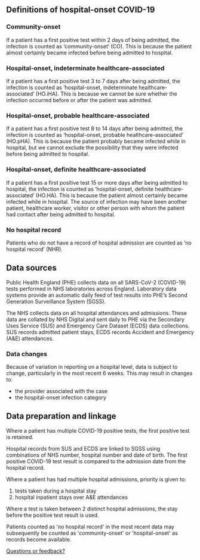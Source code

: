 ## Definitions of hospital-onset COVID-19

### Community-onset

If a patient has a first positive test within 2 days of being admitted, the infection is counted as ‘community-onset’ (CO). This is because the patient almost certainly became infected before being admitted to hospital.

### Hospital-onset, indeterminate healthcare-associated

If a patient has a first positive test 3 to 7 days after being admitted, the infection is counted as ‘hospital-onset, indeterminate healthcare-associated’ (HO.iHA). This is because we cannot be sure whether the infection occurred before or after the patient was admitted.

### Hospital-onset, probable healthcare-associated

If a patient has a first positive test 8 to 14 days after being admitted, the infection is counted as ‘hospital-onset, probable healthcare-associated’ (HO.pHA). This is because the patient probably became infected while in hospital, but we cannot exclude the possibility that they were infected before being admitted to hospital.

### Hospital-onset, definite healthcare-associated

If a patient has a first positive test 15 or more days after being admitted to hospital, the infection is counted as ‘hospital-onset, definite healthcare-associated’ (HO.HA). This is because the patient almost certainly became infected while in hospital. The source of infection may have been another patient, healthcare worker, visitor or other person with whom the patient had contact after being admitted to hospital.

### No hospital record

Patients who do not have a record of hospital admission are counted as ‘no hospital record’ (NHR).


## Data sources

Public Health England (PHE) collects data on all SARS-CoV-2 (COVID-19) tests performed in NHS laboratories across England. Laboratory data systems provide an automatic daily feed of test results into PHE’s Second Generation Surveillance System (SGSS).

The NHS collects data on all hospital attendances and admissions. These data are collated by NHS Digital and sent daily to PHE via the Secondary Uses Service (SUS) and Emergency Care Dataset (ECDS) data collections. SUS records admitted patient stays, ECDS records Accident and Emergency (A&E) attendances.

### Data changes

Because of variation in reporting on a hospital level, data is subject to change, particularly in the most recent 6 weeks. This may result in changes to:

+ the provider associated with the case
+ the hospital-onset infection category


## Data preparation and linkage

Where a patient has multiple COVID-19 positive tests, the first positive test is retained.

Hospital records from SUS and ECDS are linked to SGSS using combinations of NHS number, hospital number and date of birth. The first positive COVID-19 test result is compared to the admission date from the hospital record.

Where a patient has had multiple hospital admissions, priority is given to:

1. tests taken during a hospital stay
2. hospital inpatient stays over A&E attendances

Where a test is taken between 2 distinct hospital admissions, the stay before the positive test result is used.

Patients counted as 'no hospital record' in the most recent data may subsequently be counted as 'community-onset' or 'hospital-onset' as records become available.

<a href="mailto:coronavirus-hcai@phe.gov.uk?subject=Coronavirus hospital-onset dashboard" target="_blank">Questions or feedback?</a>
